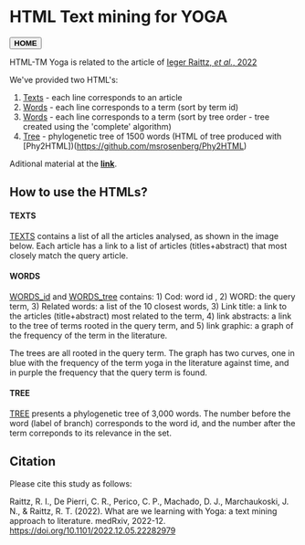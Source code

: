 # HTML Text mining for YOGA
<button onclick="window.location.href='https://aibialab.github.io/';">**HOME**</button>

HTML-TM Yoga is related to the article of [Ieger Raittz, *et al.*, 2022](https://doi.org/10.1101/2022.12.05.22282979) 


We've provided two HTML's:
1. [Texts](https://aibialab.github.io/HTMLTMYoga/TEXTS.html) - each line corresponds to an article
2. [Words](https://aibialab.github.io/HTMLTMYoga/WORDS.html) - each line corresponds to a term (sort by term id)
3. [Words](https://aibialab.github.io/HTMLTMYoga/WORDS2.html) - each line corresponds to a term (sort by tree order - tree created using the 'complete' algorithm)
4. [Tree](https://aibialab.github.io/HTMLTMYoga/WRDtree.html) - phylogenetic tree of 1500 words (HTML of tree produced with [Phy2HTML])(https://github.com/msrosenberg/Phy2HTML)

Aditional material at the [**link**](https://sourceforge.net/projects/yoga-paper-material/).

## How to use the HTMLs?

#### TEXTS
[TEXTS](https://aibialab.github.io/HTMLTMYoga/TEXTS.html) contains a list of all the articles analysed, as shown in the
image below. Each article has a link to a list of articles (titles+abstract) that most closely match
the query article.

#### WORDS
[WORDS_id](https://aibialab.github.io/HTMLTMYoga/WORDS.html) and [WORDS_tree](https://aibialab.github.io/HTMLTMYoga/WORDS2.html) contains: 1) Cod: word id , 2) WORD: the query term,
3) Related words: a list of the 10 closest words, 3) Link title: a link to the articles (title+abstract)
most related to the term, 4) link abstracts: a link to the tree of terms rooted in the query term, and
5) link graphic: a graph of the frequency of the term in the literature.

The trees are all rooted in the query term. The graph has two curves, one in blue with the
frequency of the term yoga in the literature against time, and in purple the frequency that the query
term is found.

#### TREE
[TREE](https://aibialab.github.io/HTMLTMYoga/WRDtree.html) presents a phylogenetic tree of 3,000 words. The number before the word (label of branch) corresponds to the word id, and the number after the term correponds to its relevance in the set.


## Citation

Please cite this study as follows:

Raittz, R. I., De Pierri, C. R., Perico, C. P., Machado, D. J., Marchaukoski, J. N., & Raittz, R. T. (2022). What are we learning with Yoga: a text mining approach to literature. medRxiv, 2022-12. <https://doi.org/10.1101/2022.12.05.22282979>

